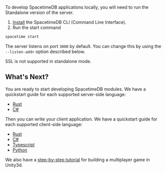 To develop SpacetimeDB applications locally, you will need to run the Standalone version of the server.

1. [Install](/install) the SpacetimeDB CLI (Command Line Interface).
2. Run the start command

```bash
spacetime start
```

The server listens on port `3000` by default. You can change this by using the `--listen-addr` option described below.

SSL is not supported in standalone mode.

## What's Next?

You are ready to start developing SpacetimeDB modules. We have a quickstart guide for each supported server-side language:

- [Rust](/docs/modules/rust/quickstart)
- [C#](/docs/modules/c-sharp/quickstart)

Then you can write your client application. We have a quickstart guide for each supported client-side language:

- [Rust](/docs/sdks/rust/quickstart)
- [C#](/docs/sdks/c-sharp/quickstart)
- [Typescript](/docs/sdks/typescript/quickstart)
- [Python](/docs/sdks/python/quickstart)

We also have a [step-by-step tutorial](/docs/unity/part-1) for building a multiplayer game in Unity3d.

